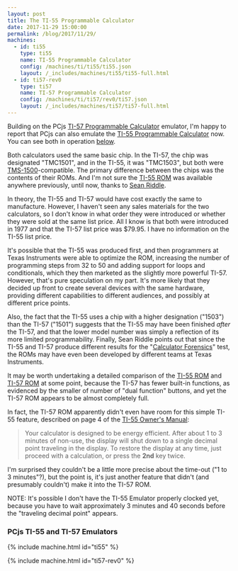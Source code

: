 ```yaml
---
layout: post
title: The TI-55 Programmable Calculator
date: 2017-11-29 15:00:00
permalink: /blog/2017/11/29/
machines:
  - id: ti55
    type: ti55
    name: TI-55 Programmable Calculator
    config: /machines/ti/ti55/ti55.json
    layout: /_includes/machines/ti55/ti55-full.html
  - id: ti57-rev0
    type: ti57
    name: TI-57 Programmable Calculator
    config: /machines/ti/ti57/rev0/ti57.json
    layout: /_includes/machines/ti57/ti57-full.html
---
```


Building on the PCjs [TI-57 Programmable Calculator](/blog/2017/11/10/) emulator,
I'm happy to report that PCjs can also emulate the [TI-55 Programmable Calculator](/machines/ti/ti55/) now.
You can see both in operation [below](/blog/2017/11/29/#pcjs-ti-55-and-ti-57-emulators).

Both calculators used the same basic chip.  In the TI-57, the chip was designated "TMC1501", and in the TI-55,
it was "TMC1503", but both were [TMS-1500](/machines/ti/modules/v3/cpu1500.js)-compatible.  The primary difference between
the chips was the contents of their ROMs.  And I'm not sure the [TI-55 ROM](/machines/ti/ti55/rom/) was available anywhere
previously, until now, thanks to [Sean Riddle](http://seanriddle.com/tms1500.html).

In theory, the TI-55 and TI-57 would have cost exactly the same to manufacture.  However, I haven't seen any
sales materials for the two calculators, so I don't know in what order they were introduced or whether they were
sold at the same list price.  All I know is that both were introduced in 1977 and that the TI-57 list price
was $79.95.  I have no information on the TI-55 list price.

It's possible that the TI-55 was produced first, and then programmers at Texas Instruments were able to optimize
the ROM, increasing the number of programming steps from 32 to 50 and adding support for loops and conditionals, which
they then marketed as the slightly more powerful TI-57.  However, that's pure speculation on my part.  It's more
likely that they decided up front to create several devices with the same hardware, providing different capabilities
to different audiences, and possibly at different price points.

Also, the fact that the TI-55 uses a chip with a higher designation ("1503") than the TI-57 ("1501") suggests that the
TI-55 may have been finished *after* the TI-57, and that the lower model number was simply a reflection of its more
limited programmability.  Finally, Sean Riddle points out that since the TI-55 and TI-57 produce different results for
the "[Calculator Forensics](http://www.rskey.org/~mwsebastian/miscprj/models.htm)" test, the ROMs may have even been
developed by different teams at Texas Instruments.

It may be worth undertaking a detailed comparison of the [TI-55 ROM](/machines/ti/ti55/rom/) and
[TI-57 ROM](/machines/ti/ti57/rom/) at some point, because the TI-57 has fewer built-in functions, as evidenced by
the smaller of number of "dual function" buttons, and yet the TI-57 ROM appears to be almost completely full.

In fact, the TI-57 ROM apparently didn't even have room for this simple TI-55 feature, described on page 4 of the
[TI-55 Owner's Manual](http://www.datamath.net/Manuals/TI-55_US.pdf):

> Your calculator is designed to be energy efficient.  After about 1 to 3 minutes of non-use,
the display will shut down to a single decimal point traveling in the display.  To restore the display at
any time, just proceed with a calculation, or press the **2nd** key twice.

I'm surprised they couldn't be a little more precise about the time-out ("1 to 3 minutes"?), but the point is,
it's just another feature that didn't (and presumably couldn't) make it into the TI-57 ROM.

NOTE: It's possible I don't have the TI-55 Emulator properly clocked yet, because you have to wait approximately
3 minutes and 40 seconds before the "traveling decimal point" appears.

### PCjs TI-55 and TI-57 Emulators

{% include machine.html id="ti55" %}

{% include machine.html id="ti57-rev0" %}
